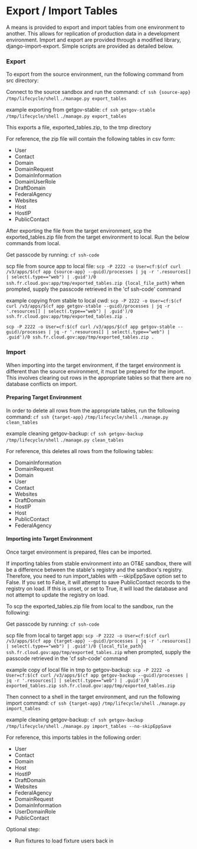 # Export / Import Tables

A means is provided to export and import tables from
one environment to another. This allows for replication of
production data in a development environment. Import and export
are provided through a modified library, django-import-export.
Simple scripts are provided as detailed below.

### Export

To export from the source environment, run the following command from src directory:

Connect to the source sandbox and run the command:
`cf ssh {source-app}`
`/tmp/lifecycle/shell`
`./manage.py export_tables`

example exporting from getgov-stable:
`cf ssh getgov-stable`
`/tmp/lifecycle/shell`
`./manage.py export_tables`

This exports a file, exported_tables.zip, to the tmp directory

For reference, the zip file will contain the following tables in csv form:

* User
* Contact
* Domain
* DomainRequest
* DomainInformation
* DomainUserRole
* DraftDomain
* FederalAgency
* Websites
* Host
* HostIP
* PublicContact

After exporting the file from the target environment, scp the exported_tables.zip
file from the target environment to local.  Run the below commands from local.

Get passcode by running:
`cf ssh-code`

scp file from source app to local file:
`scp -P 2222 -o User=cf:$(cf curl /v3/apps/$(cf app {source-app} --guid)/processes | jq -r '.resources[] | select(.type=="web") | .guid')/0 ssh.fr.cloud.gov:app/tmp/exported_tables.zip {local_file_path}`
when prompted, supply the passcode retrieved in the 'cf ssh-code' command

example copying from stable to local cwd:
`scp -P 2222 -o User=cf:$(cf curl /v3/apps/$(cf app getgov-stable --guid)/processes | jq -r '.resources[] | select(.type=="web") | .guid')/0 ssh.fr.cloud.gov:app/tmp/exported_tables.zip .`

`scp -P 2222 -o User=cf:$(cf curl /v3/apps/$(cf app getgov-stable --guid)/processes | jq -r '.resources[] | select(.type=="web") | .guid')/0 ssh.fr.cloud.gov:app/tmp/exported_tables.zip .`


### Import

When importing into the target environment, if the target environment
is different than the source environment, it must be prepared for the
import. This involves clearing out rows in the appropriate tables so
that there are no database conflicts on import.

#### Preparing Target Environment

In order to delete all rows from the appropriate tables, run the following
command:
`cf ssh {target-app}`
`/tmp/lifecycle/shell`
`./manage.py clean_tables`

example cleaning getgov-backup:
`cf ssh getgov-backup`
`/tmp/lifecycle/shell`
`./manage.py clean_tables`

For reference, this deletes all rows from the following tables:

* DomainInformation
* DomainRequest
* Domain
* User
* Contact
* Websites
* DraftDomain
* HostIP
* Host
* PublicContact
* FederalAgency

#### Importing into Target Environment

Once target environment is prepared, files can be imported.

If importing tables from stable environment into an OT&E sandbox, there will be a difference
between the stable's registry and the sandbox's registry. Therefore, you need to run import_tables
with --skipEppSave option set to False. If you set to False, it will attempt to save PublicContact
records to the registry on load. If this is unset, or set to True, it will load the database and not
attempt to update the registry on load.

To scp the exported_tables.zip file from local to the sandbox, run the following:

Get passcode by running:
`cf ssh-code`

scp file from local to target app:
`scp -P 2222 -o User=cf:$(cf curl /v3/apps/$(cf app {target-app} --guid)/processes | jq -r '.resources[] | select(.type=="web") | .guid')/0 {local_file_path} ssh.fr.cloud.gov:app/tmp/exported_tables.zip`
when prompted, supply the passcode retrieved in the 'cf ssh-code' command

example copy of local file in tmp to getgov-backup:
`scp -P 2222 -o User=cf:$(cf curl /v3/apps/$(cf app getgov-backup --guid)/processes | jq -r '.resources[] | select(.type=="web") | .guid')/0 exported_tables.zip ssh.fr.cloud.gov:app/tmp/exported_tables.zip`

Then connect to a shell in the target environment, and run the following import command:
`cf ssh {target-app}`
`/tmp/lifecycle/shell`
`./manage.py import_tables`

example cleaning getgov-backup:
`cf ssh getgov-backup`
`/tmp/lifecycle/shell`
`./manage.py import_tables --no-skipEppSave`

For reference, this imports tables in the following order:

* User
* Contact
* Domain
* Host
* HostIP
* DraftDomain
* Websites
* FederalAgency
* DomainRequest
* DomainInformation
* UserDomainRole
* PublicContact

Optional step:
* Run fixtures to load fixture users back in